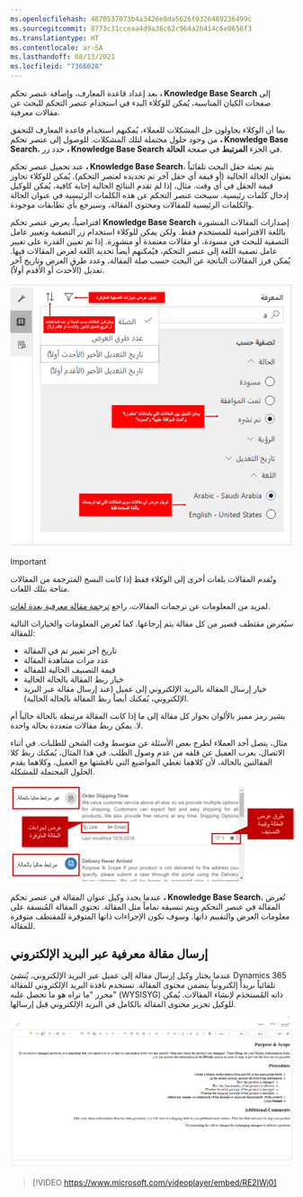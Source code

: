 ```yaml
---
ms.openlocfilehash: 4670537073b4a3426e0da5626f0326489236499c
ms.sourcegitcommit: 8773c31cceaa4d9a36c62c964a2b414c6e0656f3
ms.translationtype: HT
ms.contentlocale: ar-SA
ms.lasthandoff: 08/13/2021
ms.locfileid: "7366028"
---
```

بعد إعداد قاعدة المعارف، وإضافة عنصر تحكم **، Knowledge Base Search** إلى صفحات الكيان المناسبة، يُمكن للوكلاء البدء في استخدام عنصر التحكم للبحث عن مقالات معرفية.

بما أن الوكلاء يحاولون حل المشكلات للعملاء، يُمكنهم استخدام قاعدة المعارف للتحقق من وجود حلول محتملة لتلك المشكلات. للوصول إلى عنصر تحكم **، Knowledge Base Search**، حدد زر **، Knowledge Base Search** في الجزء **المرتبط** في صفحة **الحالة**.

عند تحميل عنصر تحكم **، Knowledge Base Search**، يتم تعبئة حقل البحث تلقائياً بعنوان الحالة الحالية (أو قيمة أي حقل آخر تم تحديده لعنصر التحكم). يُمكن للوكلاء تجاوز قيمة الحقل في أي وقت. مثال، إذا لم تقدم النتائج الحالية إجابة كافية، يُمكن للوكيل إدخال كلمات رئيسية. سيبحث عنصر التحكم عن هذه الكلمات الرئيسية في عنوان الحالة والكلمات الرئيسية للمقالات ومحتوى المقالة، وسيرجع بأي تطابقات موجودة.

افتراضياً، يعرض عنصر تحكم **Knowledge Base Search** إصدارات المقالات المنشورة باللغة الافتراضية للمستخدم فقط. ولكن يمكن للوكلاء استخدام زر التصفية وتغيير عامل التصفية للبحث في مسودة، أو مقالات معتمدة أو منشورة. إذا تم تعيين القدرة على تغيير عامل تصفية اللغة إلى عنصر التحكم، فيُمكنهم أيضاً تحديد اللغة لعرض المقالات فيها. يُمكن فرز المقالات الناتجة عن البحث حسب صلة المقالة، وعدد طرق العرض وتاريخ آخر تعديل (الأحدث أو الأقدم أولاً).

![لقطة شاشة لعنصر تحكم "، Knowledge Base Search" مع تحديد الميزات الرئيسية.](../media/RC-Unit4-1.png)

> [!IMPORTANT] 
> وتُقدم المقالات بلغات أخرى إلى الوكلاء فقط إذا كانت النسخ المترجمة من المقالات متاحة بتلك اللغات.

لمزيد من المعلومات عن ترجمات المقالات، راجع [ترجمة مقالة معرفية بعدة لغات](/dynamics365/customer-engagement/customer-service/customer-service-hub-user-guide-knowledge-article#translate-a-knowledge-article-in-multiple-languages).

سيُعرض مقتطف قصير من كل مقالة يتم إرجاعها. كما تُعرض المعلومات والخيارات التالية للمقالة:

- تاريخ آخر تغيير تم في المقالة
- عدد مرات مشاهدة المقالة
- قيمة التصنيف الحالية للمقالة
- خيار ربط المقالة بالحالة الحالية
- خيار إرسال المقالة بالبريد الإلكتروني إلى عميل (عند إرسال مقالة عبر البريد الإلكتروني، يُمكنك أيضاً ربط المقالة بالحالة الحالية).

يشير رمز مميز بالألوان بجوار كل مقالة إلى ما إذا كانت المقالة مرتبطة بالحالة حالياً أم لا. يمكن ربط مقالات متعددة بحالة واحدة.

مثال، يتصل أحد العملاء لطرح بعض الأسئلة عن متوسط وقت الشحن للطلبات. في أثناء الاتصال، يعرب العميل عن قلقه من عدم وصول الطلب. في هذا المثال، يُمكنك ربط كلا المقالتين بالحالة، لأن كلاهما تغطي المواضيع التي ناقشتها مع العميل، وكلاهما يقدم الحلول المحتملة للمشكلة.

![لقطة شاشة لوقت شحن الطلب مع الميزات الرئيسية المحددة.](../media/RC-Unit4-2.png)

عندما يحدد وكيل عنوان المقالة في عنصر تحكم **، Knowledge Base Search**، تُعرض المقالة في عنصر التحكم ويتم تنسيقه تماماً مثل المقالة. تحتوي المقالة المُنسقة على معلومات العرض والتقييم ذاتها. وسوف تكون الإجراءات ذاتها المتوفرة للمقتطف متوفرة للمقالة.

## <a name="emailing-a-knowledge-article"></a>إرسال مقالة معرفية عبر البريد الإلكتروني

عندما يختار وكيل إرسال مقالة إلى عميل عبر البريد الإلكتروني، يُنشئ Dynamics 365 تلقائياً بريداً إلكترونياً يتضمن محتوى المقالة. تستخدم نافذة البريد الإلكتروني للمقالة محرر "ما تراه هو ما تحصل عليه" (WYSISYG) ذاته المُستخدَم لإنشاء المقالات. يُمكن للوكيل تحرير محتوى المقالة بالكامل في البريد الإلكتروني قبل إرسالها.

![لقطة شاشة للبريد الإلكتروني المُنشأ تلقائياً.](../media/RC-Unit4-3.png)

> [!VIDEO https://www.microsoft.com/videoplayer/embed/RE2IWj0]
